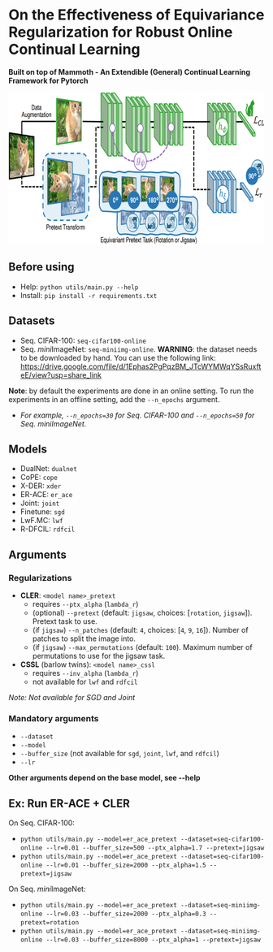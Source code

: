 # On the Effectiveness of Equivariance Regularization for Robust Online Continual Learning

**Built on top of Mammoth - An Extendible (General) Continual Learning Framework for Pytorch**

<img src="figure.png" width="600" height="300">

## Before using
- Help:     `python utils/main.py --help`
- Install:  `pip install -r requirements.txt`

## Datasets
- Seq. CIFAR-100: `seq-cifar100-online`
- Seq. *mini*ImageNet: `seq-miniimg-online`. **WARNING**: the dataset needs to be downloaded by hand. You can use the following link: https://drive.google.com/file/d/1Ephas2PgPqzBM_JTcWYMWqYSsRuxfteE/view?usp=share_link

**Note**: by default the experiments are done in an online setting. To run the experiments in an offline setting, add the `--n_epochs` argument.
- *For example, `--n_epochs=30` for Seq. CIFAR-100 and `--n_epochs=50` for Seq. *mini*ImageNet.*

## Models
- DualNet:  `dualnet`
- CoPE:     `cope`
- X-DER:    `xder`
- ER-ACE:   `er_ace`
- Joint:    `joint`
- Finetune: `sgd`
- LwF.MC:   `lwf`
- R-DFCIL:  `rdfcil`

## Arguments

### Regularizations
- **CLER**: `<model name>_pretext`
    - requires `--ptx_alpha` (`lambda_r`)
    - (optional) `--pretext` (default: `jigsaw`, choices: [`rotation`, `jigsaw`]). Pretext task to use.
    - (if `jigsaw`) `--n_patches` (default: `4`, choices: [`4`, `9`, `16`]). Number of patches to split the image into.
    - (if `jigsaw`) `--max_permutations` (default: `100`). Maximum number of permutations to use for the jigsaw task.
- **CSSL** (barlow twins): `<model name>_cssl`
    - requires `--inv_alpha` (`lambda_r`)
    - not available for `lwf` and `rdfcil`

*Note: Not available for SGD and Joint*

### Mandatory arguments
- `--dataset`
- `--model`
- `--buffer_size` (not available for `sgd`, `joint`, `lwf`, and `rdfcil`)
- `--lr`            

**Other arguments depend on the base model, see --help**

## Ex: Run ER-ACE + CLER

On Seq. CIFAR-100:
- `python utils/main.py --model=er_ace_pretext --dataset=seq-cifar100-online --lr=0.01 --buffer_size=500 --ptx_alpha=1.7 --pretext=jigsaw`
- `python utils/main.py --model=er_ace_pretext --dataset=seq-cifar100-online --lr=0.01 --buffer_size=2000 --ptx_alpha=1.5 --pretext=jigsaw`

On Seq. *mini*ImageNet:
- `python utils/main.py --model=er_ace_pretext --dataset=seq-miniimg-online --lr=0.03 --buffer_size=2000 --ptx_alpha=0.3 --pretext=rotation`
- `python utils/main.py --model=er_ace_pretext --dataset=seq-miniimg-online --lr=0.03 --buffer_size=8000 --ptx_alpha=1 --pretext=jigsaw`




